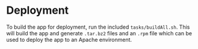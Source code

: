 # Deployment

To build the app for deployment, run the included `tasks/buildAll.sh`. This will build the app and generate `.tar.bz2` files and an `.rpm` file which can be used to deploy the app to an Apache environment.
